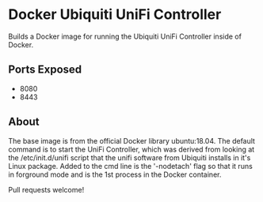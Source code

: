 # Docker Ubiquiti UniFi Controller

Builds a Docker image for running the Ubiquiti UniFi Controller inside of Docker.

## Ports Exposed

- 8080
- 8443

## About

The base image is from the official Docker library ubuntu:18.04. The default command is to start the UniFi Controller, which was derived from looking at the /etc/init.d/unifi script that the unifi software from Ubiquiti installs in it's Linux package. Added to the cmd line is the '-nodetach' flag so that it runs in forground mode and is the 1st process in the Docker container.

Pull requests welcome!
